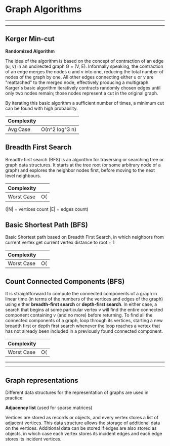 Graph Algorithms
====================
-------
-------

Kerger Min-cut
---------------------

**Randomized Algorithm**

The idea of the algorithm is based on the concept of contraction of an edge (u, v) in an undirected graph G = (V, E). Informally speaking, the contraction of an edge merges the nodes u and v into one, reducing the total number of nodes of the graph by one. All other edges connecting either u or v are "reattached" to the merged node, effectively producing a multigraph. Karger's basic algorithm iteratively contracts randomly chosen edges until only two nodes remain; those nodes represent a cut in the original graph. 

By iterating this basic algorithm a sufficient number of times, a minimum cut can be found with high probability.

|Complexity|            |
|----------|:-------------:|
| Avg Case |  О(n^2 log^3 n)  |

Breadth First Search
---------------------

Breadth-first search (BFS) is an algorithm for traversing or searching tree or graph data structures. It starts at the tree root (or some arbitrary node of a graph) and explores the neighbor nodes first, before moving to the next level neighbours.

|Complexity|            |
|----------|:-------------:|
| Worst Case |  О(|N|+|E|)  |

(|N| = vertices count
|E| = edges count)

Basic Shortest Path (BFS)
---------------------

Basic Shortest path based on Breadth First Search,
in which neighbors from current vertex get current vertex distance to root + 1

|Complexity|            |
|----------|:-------------:|
| Worst Case |  О(|N|+|E|)  |

Count Connected Components (BFS)
---------------------

It is straightforward to compute the connected components of a graph in linear time (in terms of the numbers of the vertices and edges of the graph) using either **breadth-first search** or **depth-first search**. In either case, a search that begins at some particular vertex v will find the entire connected component containing v (and no more) before returning. To find all the connected components of a graph, loop through its vertices, starting a new breadth first or depth first search whenever the loop reaches a vertex that has not already been included in a previously found connected component.

|Complexity|            |
|----------|:-------------:|
| Worst Case |  О(|N|+|E|)  |



---------------------------------------------------------------
---------------------

Graph representations
---------------------
Different data structures for the representation of graphs are used in practice:

**Adjacency list** (used for sparse matrices)

Vertices are stored as records or objects, and every vertex stores a list of adjacent vertices. This data structure allows the storage of additional data on the vertices. Additional data can be stored if edges are also stored as objects, in which case each vertex stores its incident edges and each edge stores its incident vertices.

